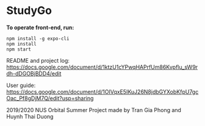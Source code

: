 # StudyGo
**To operate front-end, run:**
```
npm install -g expo-cli
npm install
npm start
```
README and project log:
https://docs.google.com/document/d/1ktzU1cYPwqHAPrfUm86Kvpflu_sW9rdh-dDGOBjBDD4/edit

User guide:
https://docs.google.com/document/d/1OIVqxE5IKuJ26N8jdbGYXobKfpU7gcOac_Pf8gDjM7Q/edit?usp=sharing

2019/2020 NUS Orbital Summer Project made by Tran Gia Phong and Huynh Thai Duong
